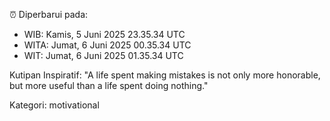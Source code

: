 ⏰ Diperbarui pada:
- WIB: Kamis, 5 Juni 2025 23.35.34 UTC
- WITA: Jumat, 6 Juni 2025 00.35.34 UTC
- WIT: Jumat, 6 Juni 2025 01.35.34 UTC

Kutipan Inspiratif:
"A life spent making mistakes is not only more honorable, but more useful than a life spent doing nothing."


Kategori: motivational

